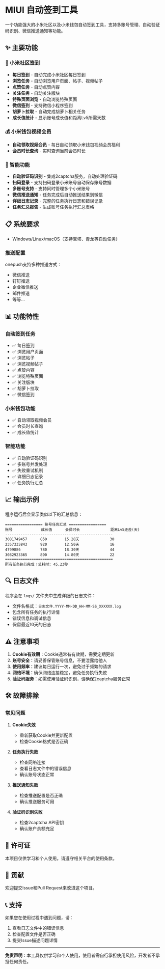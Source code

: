 # MIUI 自动签到工具

一个功能强大的小米社区以及小米钱包自动签到工具，支持多账号管理、自动验证码识别、微信推送通知等功能。

## ✨ 主要功能
### 🔐 小米社区签到
- **每日签到** - 自动完成小米社区每日签到
- **浏览任务** - 自动浏览用户页面、帖子、视频帖子
- **点赞任务** - 自动点赞内容
- **关注任务** - 自动关注版块
- **特殊页面浏览** - 自动浏览特殊页面
- **微信签到** - 支持微信小程序签到
- **胡萝卜拉取** - 自动完成胡萝卜相关任务
- **成长值统计** - 显示账号成长值和距离Lv5所需天数

### 💰 小米钱包视频会员
- **自动领取视频会员** - 每日自动领取小米钱包视频会员福利
- **会员时长查询** - 实时查询当前会员时长

### 🤖 智能功能
- **自动验证码识别** - 集成2captcha服务，自动处理验证码
- **扫码登录** - 支持扫码登录小米账号自动保存账号数据
- **多账号支持** - 支持同时管理多个小米账号
- **微信推送通知** - 任务完成后自动推送结果到微信
- **详细日志记录** - 完整的任务执行日志和错误记录
- **任务汇总报告** - 生成账号任务执行汇总表格

## 📋 系统要求

- Windows/Linux/macOS（支持宝塔、青龙等自动任务）

### 推送配置

onepush支持多种推送方式：
- 微信推送
- 钉钉推送
- 企业微信推送
- 邮件推送
- 等等...

## 📊 功能特性

### 自动签到任务
- ✅ 每日签到
- ✅ 浏览用户页面
- ✅ 浏览帖子
- ✅ 浏览视频帖子
- ✅ 点赞内容
- ✅ 浏览特殊页面
- ✅ 关注版块
- ✅ 胡萝卜拉取
- ✅ 微信签到

### 小米钱包功能
- ✅ 自动领取视频会员
- ✅ 会员时长查询
- ✅ 成长值统计

### 智能功能
- ✅ 自动验证码识别
- ✅ 多账号并发处理
- ✅ 失败重试机制
- ✅ 详细日志记录
- ✅ 任务执行汇总

## 📈 输出示例

程序运行后会显示类似以下的汇总信息：

```
================= 账号任务汇总 =================
账号             成长值      会员时长              距离Lv5还差(天)    
-------------------------------------------------
3081749457      850        15.20天              30
2357335843      920        12.50天              16
4799886         780        18.30天              44
3082923365      890        14.80天              22
=================================================
所有任务执行完成！总耗时: 45.23秒
```

## 🔍 日志文件

程序会在 `logs/` 文件夹中生成详细的日志文件：
- 文件名格式：`日志文件.YYYY-MM-DD_HH-MM-SS_XXXXXX.log`
- 包含所有任务的执行详情
- 错误信息和调试信息
- 保留最近10天的日志

## ⚠️ 注意事项

1. **Cookie有效期**：Cookie通常有有效期，需要定期更新
2. **账号安全**：请妥善保管账号信息，不要泄露给他人
3. **使用频率**：建议每日运行一次，避免过于频繁的请求
4. **网络环境**：确保网络连接稳定，避免任务执行失败
5. **验证码服务**：如需使用验证码识别，请确保2captcha服务正常

## 🛠️ 故障排除

### 常见问题

1. **Cookie失效**
   - 重新获取Cookie并更新配置
   - 检查Cookie格式是否正确

2. **任务执行失败**
   - 检查网络连接
   - 查看日志文件中的错误信息
   - 确认账号状态正常

3. **推送通知失败**
   - 检查推送配置是否正确
   - 确认推送服务可用

4. **验证码识别失败**
   - 检查2captcha API密钥
   - 确认账户余额充足

## 📄 许可证

本项目仅供学习和个人使用，请遵守相关平台的使用条款。

## 🤝 贡献

欢迎提交Issue和Pull Request来改进这个项目。

## 📞 支持

如果您在使用过程中遇到问题，请：
1. 查看日志文件中的错误信息
2. 检查配置文件是否正确
3. 提交Issue描述问题详情

---

**免责声明**：本工具仅供学习和个人使用，使用者需自行承担使用风险，开发者不承担任何责任。 